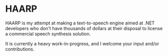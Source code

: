 # HAARP

HAARP is my attempt at making a text-to-speech engine aimed at .NET developers who don't have thousands of dollars at their disposal to license a commercial speech synthesis solution.

It is currently a heavy work-in-progress, and I welcome your input and/or contributions.
